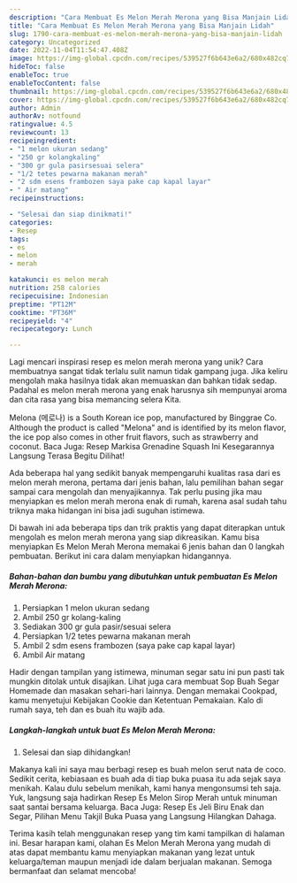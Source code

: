 ```yaml
---
description: "Cara Membuat Es Melon Merah Merona yang Bisa Manjain Lidah"
title: "Cara Membuat Es Melon Merah Merona yang Bisa Manjain Lidah"
slug: 1790-cara-membuat-es-melon-merah-merona-yang-bisa-manjain-lidah
category: Uncategorized
date: 2022-11-04T11:54:47.408Z
image: https://img-global.cpcdn.com/recipes/539527f6b643e6a2/680x482cq70/es-melon-merah-merona-foto-resep-utama.jpg
hideToc: false
enableToc: true
enableTocContent: false
thumbnail: https://img-global.cpcdn.com/recipes/539527f6b643e6a2/680x482cq70/es-melon-merah-merona-foto-resep-utama.jpg
cover: https://img-global.cpcdn.com/recipes/539527f6b643e6a2/680x482cq70/es-melon-merah-merona-foto-resep-utama.jpg
author: Admin
authorAv: notfound
ratingvalue: 4.5
reviewcount: 13
recipeingredient:
- "1 melon ukuran sedang"
- "250 gr kolangkaling"
- "300 gr gula pasirsesuai selera"
- "1/2 tetes pewarna makanan merah"
- "2 sdm esens frambozen saya pake cap kapal layar"
- " Air matang"
recipeinstructions:

- "Selesai dan siap dinikmati!"
categories:
- Resep
tags:
- es
- melon
- merah

katakunci: es melon merah 
nutrition: 258 calories
recipecuisine: Indonesian
preptime: "PT12M"
cooktime: "PT36M"
recipeyield: "4"
recipecategory: Lunch

---
```





Lagi mencari inspirasi resep es melon merah merona yang unik? Cara membuatnya sangat tidak terlalu sulit namun tidak gampang juga. Jika keliru mengolah maka hasilnya tidak akan memuaskan dan bahkan tidak sedap. Padahal es melon merah merona yang enak harusnya sih mempunyai aroma dan cita rasa yang bisa memancing selera Kita.





Melona (메로나) is a South Korean ice pop, manufactured by Binggrae Co. Although the product is called &#34;Melona&#34; and is identified by its melon flavor, the ice pop also comes in other fruit flavors, such as strawberry and coconut. Baca Juga: Resep Markisa Grenadine Squash Ini Kesegarannya Langsung Terasa Begitu Dilihat!

Ada beberapa hal yang sedikit banyak mempengaruhi kualitas rasa dari es melon merah merona, pertama dari jenis bahan, lalu pemilihan bahan segar sampai cara mengolah dan menyajikannya. Tak perlu pusing jika mau menyiapkan es melon merah merona enak di rumah, karena asal sudah tahu triknya maka hidangan ini bisa jadi suguhan istimewa.






Di bawah ini ada beberapa tips dan trik praktis yang dapat diterapkan untuk mengolah es melon merah merona yang siap dikreasikan. Kamu bisa menyiapkan Es Melon Merah Merona memakai 6 jenis bahan dan 0 langkah pembuatan. Berikut ini cara dalam menyiapkan hidangannya.

<!--inarticleads1-->

##### Bahan-bahan dan bumbu yang dibutuhkan untuk pembuatan Es Melon Merah Merona:

1. Persiapkan 1 melon ukuran sedang
1. Ambil 250 gr kolang-kaling
1. Sediakan 300 gr gula pasir/sesuai selera
1. Persiapkan 1/2 tetes pewarna makanan merah
1. Ambil 2 sdm esens frambozen (saya pake cap kapal layar)
1. Ambil  Air matang


Hadir dengan tampilan yang istimewa, minuman segar satu ini pun pasti tak mungkin ditolak untuk disajikan. Lihat juga cara membuat Sop Buah Segar Homemade dan masakan sehari-hari lainnya. Dengan memakai Cookpad, kamu menyetujui Kebijakan Cookie dan Ketentuan Pemakaian. Kalo di rumah saya, teh dan es buah itu wajib ada. 

<!--inarticleads2-->

##### Langkah-langkah untuk buat Es Melon Merah Merona:


1. Selesai dan siap dihidangkan!

Makanya kali ini saya mau berbagi resep es buah melon serut nata de coco. Sedikit cerita, kebiasaan es buah ada di tiap buka puasa itu ada sejak saya menikah. Kalau dulu sebelum menikah, kami hanya mengonsumsi teh saja. Yuk, langsung saja hadirkan Resep Es Melon Sirop Merah untuk minuman saat santai bersama keluarga. Baca Juga: Resep Es Jeli Biru Enak dan Segar, Pilihan Menu Takjil Buka Puasa yang Langsung Hilangkan Dahaga. 

Terima kasih telah menggunakan resep yang tim kami tampilkan di halaman ini. Besar harapan kami, olahan Es Melon Merah Merona yang mudah di atas dapat membantu kamu menyiapkan makanan yang lezat untuk keluarga/teman maupun menjadi ide dalam berjualan makanan. Semoga bermanfaat dan selamat mencoba!

